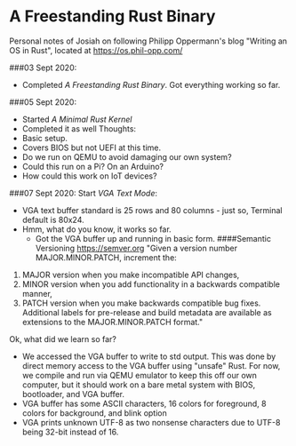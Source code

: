 # A Freestanding Rust Binary
Personal notes of Josiah on following Philipp Oppermann's blog "Writing an OS in Rust", located at https://os.phil-opp.com/

###03 Sept 2020:
- Completed *A Freestanding Rust Binary*. Got everything working so far.

###05 Sept 2020:
- Started *A Minimal Rust Kernel*
- Completed it as well
Thoughts:  
- Basic setup.
- Covers BIOS but not UEFI at this time.
- Do we run on QEMU to avoid damaging our own system?
- Could this run on a Pi? On an Arduino?
- How could this work on IoT devices?

###07 Sept 2020:
Start *VGA Text Mode*:
- VGA text buffer standard is 25 rows and 80 columns - just so, Terminal default is 80x24.
- Hmm, what do you know, it works so far.
  - Got the VGA buffer up and running in basic form.
####Semantic Versioning
https://semver.org
"Given a version number MAJOR.MINOR.PATCH, increment the:
1. MAJOR version when you make incompatible API changes,
2. MINOR version when you add functionality in a backwards compatible manner,
3. PATCH version when you make backwards compatible bug fixes.
Additional labels for pre-release and build metadata are available as
extensions to the MAJOR.MINOR.PATCH format."  

Ok, what did we learn so far?
- We accessed the VGA buffer to write to std output. This was done by direct memory access to the VGA buffer using "unsafe" Rust. For now, we compile and run via QEMU emulator to keep this off our own computer, but it should work on a bare metal system with BIOS, bootloader, and VGA buffer.
- VGA buffer has some ASCII characters, 16 colors for foreground, 8 colors for background, and blink option
- VGA prints unknown UTF-8 as two nonsense characters due to UTF-8 being 32-bit instead of 16.
